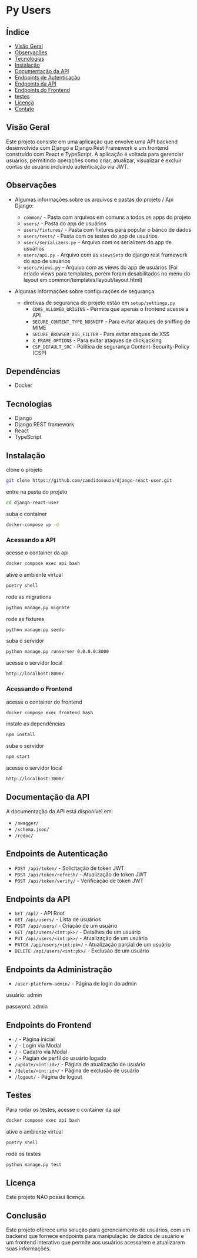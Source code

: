 # Py Users

## Índice

- [Visão Geral](#visão-geral)
- [Observações](#observacoes)
- [Tecnologias](#tecnologias)
- [Instalação](#instalação)
- [Documentação da API](#documentação-da-api)
- [Endpoints de Autenticação](#endpoints-de-autenticação)
- [Endpoints da API](#endpoints-da-api)
- [Endpoints do Frontend](#endpoints-do-frontend)
- [testes](#testes)
- [Licença](#licença)
- [Contato](#contato)

## Visão Geral

Este projeto consiste em uma aplicação que envolve uma API backend desenvolvida com Django e Django Rest Framework e um frontend construído com React e TypeScript. A aplicação é voltada para gerenciar usuários, permitindo operações como criar, atualizar, visualizar e excluir contas de usuário incluindo autenticação via JWT.

## Observações

- Algumas informações sobre os arquivos e pastas do projeto / Api Django:

    - `common/` - Pasta com arquivos em comuns a todos os apps do projeto
    - `users/` - Pasta do app de usuários
    - `users/fixtures/` - Pasta com fixtures para popular o banco de dados
    - `users/tests/` - Pasta com os testes do app de usuários
    - `users/serializers.py` - Arquivo com os serializers do app de usuários
    - `users/api.py` - Arquivo com as ``viewsSets`` do django rest framework do app de usuários
    - `users/views.py` - Arquivo com as views do app de usuários (Foi criado views para templates, porém foram desabilitados no menu do layout em common/templates/layout/layout.html)

- Algumas informações sobre configurações de segurança:
    - diretivas de segurança do projeto estão em `setup/settings.py`
        - `CORS_ALLOWED_ORIGINS` - Permite que apenas o frontend acesse a API
        - `SECURE_CONTENT_TYPE_NOSNIFF` - Para evitar ataques de sniffing de MIME
        - `SECURE_BROWSER_XSS_FILTER` - Para evitar ataques de XSS
        - `X_FRAME_OPTIONS` - Para evitar ataques de clickjacking
        - `CSP_DEFAULT_SRC` - Política de segurança Content-Security-Policy (CSP)

## Dependências


- Docker

## Tecnologias

- Django
- Django REST framework
- React
- TypeScript

## Instalação

clone o projeto
    
```bash
git clone https://github.com/candidosouza/django-react-user.git
```

entre na pasta do projeto

```bash
cd django-react-user
```

suba o container

```bash
docker-compose up -d
```

### Acessando a API
acesse o container da api 

```bash
docker compose exec api bash
```

ative o ambiente virtual

```bash
poetry shell
```

rode as migrations

```bash
python manage.py migrate
```

rode as fixtures

```bash
python manage.py seeds
```

suba o servidor

```bash
python manage.py runserver 0.0.0.0:8000
```

acesse o servidor local

```bash
http://localhost:8000/
```

### Acessando o Frontend
acesse o container do frontend 

```bash
docker compose exec frontend bash
```

instale as dependências

```bash
npm install
```

suba o servidor

```bash
npm start
```

acesse o servidor local

```bash
http://localhost:3000/
```

## Documentação da API

A documentação da API está disponível em:

- `/swagger/`
- `/schema.json/`
- `/redoc/`

## Endpoints de Autenticação

- `POST /api/token/` - Solicitação de token JWT
- `POST /api/token/refresh/` - Atualização de token JWT
- `POST /api/token/verify/` - Verificação de token JWT

## Endpoints da API

- `GET /api/` - API Root
- `GET /api/users/` - Lista de usuários
- `POST /api/users/` - Criação de um usuário
- `GET /api/users/<int:pk>/` - Detalhes de um usuário
- `PUT /api/users/<int:pk>/` - Atualização de um usuário
- `PATCH /api/users/<int:pk>/` - Atualização parcial de um usuário
- `DELETE /api/users/<int:pk>/` - Exclusão de um usuário

## Endpoints da Administração

- `/user-platform-admin/` - Página de login do admin

usuário: admin

password: admin


## Endpoints do Frontend

- `/` - Página inicial
- `/` - Login via Modal
- `/` - Cadatro via Modal
- `/` - Págian de perfil do usuário logado
- `/update/<int:id>/` - Página de atualização de usuário
- `/delete/<int:id>/` - Página de exclusão de usuário
- `/logout/` - Página de logout	

## Testes

Para rodar os testes, acesse o container da api 

```bash
docker compose exec api bash
```

ative o ambiente virtual

```bash
poetry shell
```

rode os testes

```bash
python manage.py test
```

## Licença
Este projeto NÃO possui licença.

## Conclusão

Este projeto oferece uma solução para gerenciamento de usuários, com um backend que fornece endpoints para manipulação de dados de usuário e um frontend interativo que permite aos usuários acessarem e atualizarem suas informações.
